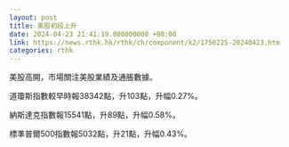 ```yaml
---
layout: post
title: 美股初段上升
date: 2024-04-23 21:41:19.000000000 +08:00
link: https://news.rthk.hk/rthk/ch/component/k2/1750225-20240423.htm
categories: rthk
---
```


美股高開，市場關注美股業績及通脹數據。

道瓊斯指數較早時報38342點，升103點，升幅0.27%。

納斯達克指數報15541點，升89點，升幅0.58%。

標準普爾500指數報5032點，升21點，升幅0.43%。
